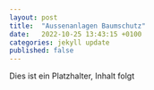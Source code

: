 ```yaml
---
layout: post
title:  "Aussenanlagen Baumschutz"
date:   2022-10-25 13:43:15 +0100
categories: jekyll update
published: false
---
```


Dies ist ein Platzhalter, Inhalt folgt